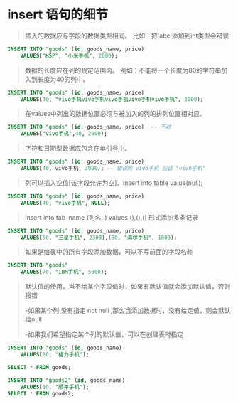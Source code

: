 # insert 语句的细节

> 插入的数据应与字段的数据类型相同。 比如：把'abc'添加到int类型会错误
>
```sql
INSERT INTO "goods" (id, goods_name, price) 
	VALUES("HSP", "小米手机", 2000);
```
	
> 数据的长度应在列的规定范围内。 例如：不能将一个长度为80的字符串加入到长度为40的列中。
> 
```sql
INSERT INTO "goods" (id, goods_name, price) 
	VALUES(40, "vivo手机vivo手机vivo手机vivo手机vivo手机", 3000);
```
	
> 在values中列出的数据位置必须与被加入的列的排列位置相对应。
>
```sql
INSERT INTO "goods" (id, goods_name, price)  -- 不对
	VALUES("vivo手机",40, 2000);
```
	
> 字符和日期型数据应包含在单引号中。
>
```sql
INSERT INTO "goods" (id, goods_name, price) 
	VALUES(40, vivo手机, 3000); -- 错误的 vivo手机 应该 "vivo手机"
```
	
> 列可以插入空值[该字段允许为空]，insert into table value(null);
>
```sql
INSERT INTO "goods" (id, goods_name, price) 
	VALUES(40, "vivo手机", NULL);
```
	
> insert into tab_name (列名..)  values (),(),()  形式添加多条记录
>
```sql
INSERT INTO "goods" (id, goods_name, price) 
	VALUES(50, "三星手机", 2300),(60, "海尔手机", 1800);
```
	
> 如果是给表中的所有字段添加数据，可以不写前面的字段名称
>
```sql
INSERT INTO "goods"   
	VALUES(70, "IBM手机", 5000);
```
	
> 默认值的使用，当不给某个字段值时，如果有默认值就会添加默认值，否则报错
>
> -如果某个列 没有指定 not null ,那么当添加数据时，没有给定值，则会默认给null
>
> -如果我们希望指定某个列的默认值，可以在创建表时指定
>
```sql
INSERT INTO "goods" (id, goods_name)   
	VALUES(80, "格力手机");

SELECT * FROM goods;

INSERT INTO "goods2" (id, goods_name)   
	VALUES(10, "顺平手机");
SELECT * FROM goods2;
```

